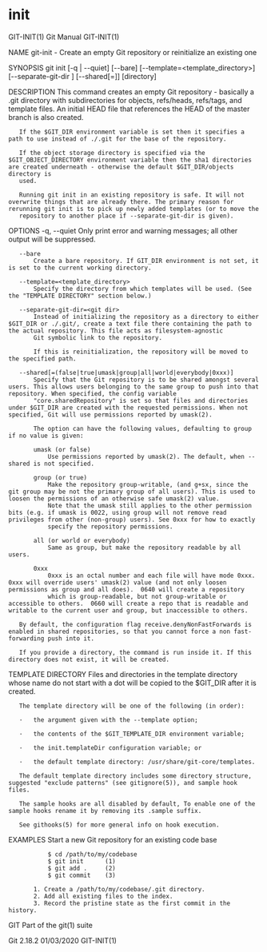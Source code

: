  # init 
GIT-INIT(1)                                                                                       Git Manual                                                                                      GIT-INIT(1)

NAME
       git-init - Create an empty Git repository or reinitialize an existing one

SYNOPSIS
       git init [-q | --quiet] [--bare] [--template=<template_directory>]
                 [--separate-git-dir <git dir>]
                 [--shared[=<permissions>]] [directory]

DESCRIPTION
       This command creates an empty Git repository - basically a .git directory with subdirectories for objects, refs/heads, refs/tags, and template files. An initial HEAD file that references the HEAD of
       the master branch is also created.

       If the $GIT_DIR environment variable is set then it specifies a path to use instead of ./.git for the base of the repository.

       If the object storage directory is specified via the $GIT_OBJECT_DIRECTORY environment variable then the sha1 directories are created underneath - otherwise the default $GIT_DIR/objects directory is
       used.

       Running git init in an existing repository is safe. It will not overwrite things that are already there. The primary reason for rerunning git init is to pick up newly added templates (or to move the
       repository to another place if --separate-git-dir is given).

OPTIONS
       -q, --quiet
           Only print error and warning messages; all other output will be suppressed.

       --bare
           Create a bare repository. If GIT_DIR environment is not set, it is set to the current working directory.

       --template=<template_directory>
           Specify the directory from which templates will be used. (See the "TEMPLATE DIRECTORY" section below.)

       --separate-git-dir=<git dir>
           Instead of initializing the repository as a directory to either $GIT_DIR or ./.git/, create a text file there containing the path to the actual repository. This file acts as filesystem-agnostic
           Git symbolic link to the repository.

           If this is reinitialization, the repository will be moved to the specified path.

       --shared[=(false|true|umask|group|all|world|everybody|0xxx)]
           Specify that the Git repository is to be shared amongst several users. This allows users belonging to the same group to push into that repository. When specified, the config variable
           "core.sharedRepository" is set so that files and directories under $GIT_DIR are created with the requested permissions. When not specified, Git will use permissions reported by umask(2).

           The option can have the following values, defaulting to group if no value is given:

           umask (or false)
               Use permissions reported by umask(2). The default, when --shared is not specified.

           group (or true)
               Make the repository group-writable, (and g+sx, since the git group may be not the primary group of all users). This is used to loosen the permissions of an otherwise safe umask(2) value.
               Note that the umask still applies to the other permission bits (e.g. if umask is 0022, using group will not remove read privileges from other (non-group) users). See 0xxx for how to exactly
               specify the repository permissions.

           all (or world or everybody)
               Same as group, but make the repository readable by all users.

           0xxx
               0xxx is an octal number and each file will have mode 0xxx.  0xxx will override users' umask(2) value (and not only loosen permissions as group and all does).  0640 will create a repository
               which is group-readable, but not group-writable or accessible to others.  0660 will create a repo that is readable and writable to the current user and group, but inaccessible to others.

       By default, the configuration flag receive.denyNonFastForwards is enabled in shared repositories, so that you cannot force a non fast-forwarding push into it.

       If you provide a directory, the command is run inside it. If this directory does not exist, it will be created.

TEMPLATE DIRECTORY
       Files and directories in the template directory whose name do not start with a dot will be copied to the $GIT_DIR after it is created.

       The template directory will be one of the following (in order):

       ·   the argument given with the --template option;

       ·   the contents of the $GIT_TEMPLATE_DIR environment variable;

       ·   the init.templateDir configuration variable; or

       ·   the default template directory: /usr/share/git-core/templates.

       The default template directory includes some directory structure, suggested "exclude patterns" (see gitignore(5)), and sample hook files.

       The sample hooks are all disabled by default, To enable one of the sample hooks rename it by removing its .sample suffix.

       See githooks(5) for more general info on hook execution.

EXAMPLES
       Start a new Git repository for an existing code base

               $ cd /path/to/my/codebase
               $ git init      (1)
               $ git add .     (2)
               $ git commit    (3)

           1. Create a /path/to/my/codebase/.git directory.
           2. Add all existing files to the index.
           3. Record the pristine state as the first commit in the history.

GIT
       Part of the git(1) suite

Git 2.18.2                                                                                        01/03/2020                                                                                      GIT-INIT(1)
